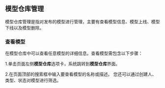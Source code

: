 ## 模型仓库管理
模型仓库管理是指对发布的模型进行管理，主要有查看模型信息、模型上线、模型下线以及模型删除。

### 查看模型
在模型仓库中可以查看任意模型的详细信息。查看模型需包含以下步骤：

1.单击页面左侧**模型仓库**选项卡，系统跳转到**模型仓库**界面。

2.在页面顶部的搜索框中输入要查看模型的名称或描述。
  您还可以通过创建人、类型、状态对模型进行筛选。
  
